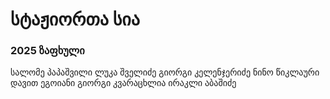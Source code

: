 # სტაჟიორთა სია

### 2025 ზაფხული

სალომე პაპაშვილი
ლუკა შველიძე
გიორგი კელენჯერიძე
ნინო წიკლაური
დავით ეგოიანი
გიორგი კვარაცხლია
ირაკლი აბაშიძე
